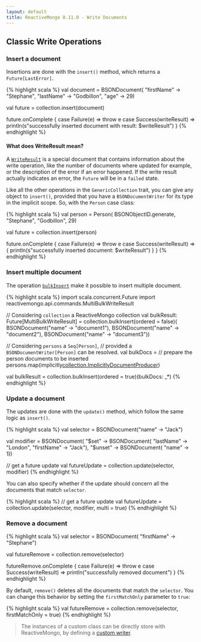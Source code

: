 ```yaml
---
layout: default
title: ReactiveMongo 0.11.0 - Write Documents
---
```


## Classic Write Operations

### Insert a document

Insertions are done with the `insert()` method, which returns a `Future[LastError]`.

{% highlight scala %}
val document = BSONDocument(
  "firstName" -> "Stephane",
  "lastName" -> "Godbillon",
  "age" -> 29)

val future = collection.insert(document)

future.onComplete {
  case Failure(e) => throw e
  case Success(writeResult) =>
    println(s"successfully inserted document with result: $writeResult")
}
{% endhighlight %}

#### What does WriteResult mean?

A [`WriteResult`](../../api/index.html#reactivemongo.api.commands.WriteResult) is a special document that contains information about the write operation, like the number of documents where updated for example, or the description of the error if an error happened. If the write result actually indicates an error, the `Future` will be in a `failed` state.

Like all the other operations in the `GenericCollection` trait, you can give any object to `insert()`, provided that you have a `BSONDocumentWriter` for its type in the implicit scope. So, with the `Person` case class:

{% highlight scala %}
val person = Person(
  BSONObjectID.generate,
  "Stephane",
  "Godbillon",
  29)

val future = collection.insert(person)

future.onComplete {
  case Failure(e) => throw e
  case Success(writeResult) => {
    println(s"successfully inserted document: $writeResult")
  }
}
{% endhighlight %}

### Insert multiple document

The operation [`bulkInsert`](../../api/index.html#reactivemongo.api.collections.GenericCollection@bulkInsert%28ordered:Boolean%29%28documents:GenericCollection.this.ImplicitlyDocumentProducer*%29%28implicitec:scala.concurrent.ExecutionContext%29:scala.concurrent.Future[reactivemongo.api.commands.MultiBulkWriteResult]) make it possible to insert multiple document.

{% highlight scala %}
import scala.concurrent.Future
import reactivemongo.api.commands.MultiBulkWriteResult

// Considering `collection` a ReactiveMongo collection
val bulkResult: Future[MultiBulkWriteResult] =
  collection.bulkInsert(ordered = false)(
    BSONDocument("name" -> "document1"),
    BSONDocument("name" -> "document2"),
    BSONDocument("name" -> "document3"))

// Considering `persons` a `Seq[Person]`, 
// provided a `BSONDocumentWriter[Person]` can be resolved.
val bulkDocs = // prepare the person documents to be inserted
  persons.map(implicitly[collection.ImplicitlyDocumentProducer](_))
  
val bulkResult = collection.bulkInsert(ordered = true)(bulkDocs: _*)
{% endhighlight %}

### Update a document

The updates are done with the `update()` method, which follow the same logic as `insert()`.

{% highlight scala %}
val selector = BSONDocument("name" -> "Jack")

val modifier = BSONDocument(
  "$set" -> BSONDocument(
    "lastName" -> "London",
    "firstName" -> "Jack"),
    "$unset" -> BSONDocument(
      "name" -> 1))

// get a future update
val futureUpdate = collection.update(selector, modifier)
{% endhighlight %}

You can also specify whether if the update should concern all the documents that match `selector`.

{% highlight scala %}
// get a future update
val futureUpdate = collection.update(selector, modifier, multi = true)
{% endhighlight %}

### Remove a document

{% highlight scala %}
val selector = BSONDocument(
  "firstName" -> "Stephane")

val futureRemove = collection.remove(selector)

futureRemove.onComplete {
  case Failure(e) => throw e
  case Success(writeResult) => println("successfully removed document")
}
{% endhighlight %}

By default, `remove()` deletes all the documents that match the `selector`. You can change this behavior by setting the `firstMatchOnly` parameter to `true`:

{% highlight scala %}
val futureRemove = collection.remove(selector, firstMatchOnly = true)
{% endhighlight %}

> The instances of a custom class can be directly store with ReactiveMongo, by defining a [custom writer](bson-typeclasses.html#custom-writer).